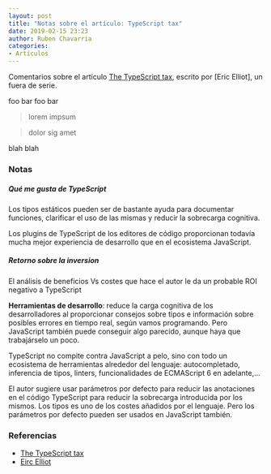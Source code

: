 ```yaml
---
layout: post
title: "Notas sobre el artículo: TypeScript tax"
date: 2019-02-15 23:23
author: Ruben Chavarria
categories: 
- Artículos
---
```


Comentarios sobre el artículo [The TypeScript tax], escrito por [Eric Elliot], un
fuera de serie.

<!-- more -->

foo bar foo bar

> lorem impsum

<!-- -->

> dolor sig amet

blah blah

### Notas

##### Qué me gusta de TypeScript

Los tipos estáticos pueden ser de bastante ayuda para documentar funciones,
clarificar el uso de las mismas y reducir la sobrecarga cognitiva.

Los plugins de TypeScript de los editores de código proporcionan todavía mucha
mejor experiencia de desarrollo que en el ecosistema JavaScript.

##### Retorno sobre la inversion

El análisis de beneficios Vs costes que hace el autor le da un probable ROI
negativo a TypeScript

**Herramientas de desarrollo**: reduce la carga cognitiva de los desarrolladores
al proporcionar consejos sobre tipos e información sobre posibles errores en
tiempo real, según vamos programando. Pero JavaScript también puede conseguir
algo parecido, aunque haya que trabajárselo un poco.

TypeScript no compite contra JavaScript a pelo, sino con todo un ecosistema de
herramientas alrededor del lenguaje: autocompletado, inferencia de tipos,
linters, funcionalidades de ECMAScript 6 en adelante,...

El autor sugiere usar parámetros por defecto para reducir las anotaciones en el
código TypeScript para reducir la sobrecarga introducida por los mismos. Los tipos
es uno de los costes añadidos por el lenguaje. Pero los parámetros por defecto
pueden ser usados en JavaScript también.

### Referencias

- [The TypeScript tax]
- [Eirc Elliot]

[The TypeScript tax]: https://medium.com/javascript-scene/the-typescript-tax-132ff4cb175b
[Eirc Elliot]: https://ericelliottjs.com/
